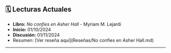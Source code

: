 
## 🗓️ Lecturas Actuales
- **Libro:** *No confies en Asher Hall* - Myriam M. Lejardi
- **Inicio:** 01/10/2024
- **Discusión:** 01/11/2024
 - Resumen: [Ver reseña aquí](Reseñas/No confies en Asher Hall.md)

---